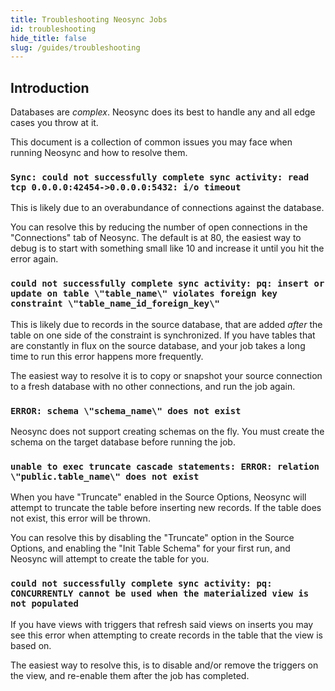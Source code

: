 ```yaml
---
title: Troubleshooting Neosync Jobs
id: troubleshooting
hide_title: false
slug: /guides/troubleshooting
---
```


## Introduction

Databases are _complex_. Neosync does its best to handle any and all edge cases you throw at it.

This document is a collection of common issues you may face when running Neosync and how to resolve them.

### `Sync: could not successfully complete sync activity: read tcp 0.0.0.0:42454->0.0.0.0:5432: i/o timeout`

This is likely due to an overabundance of connections against the database.

You can resolve this by reducing the number of open connections in the "Connections" tab of Neosync. The default is at 80, the easiest way to debug is to start with something small like 10 and increase it until you hit the error again.

### `could not successfully complete sync activity: pq: insert or update on table \"table_name\" violates foreign key constraint \"table_name_id_foreign_key\"`

This is likely due to records in the source database, that are added _after_ the table on one side of the constraint is synchronized. If you have tables that are constantly in flux on the source database, and your job takes a long time to run this error happens more frequently.

The easiest way to resolve it is to copy or snapshot your source connection to a fresh database with no other connections, and run the job again.

### `ERROR: schema \"schema_name\" does not exist`

Neosync does not support creating schemas on the fly. You must create the schema on the target database before running the job.

### `unable to exec truncate cascade statements: ERROR: relation \"public.table_name\" does not exist`

When you have "Truncate" enabled in the Source Options, Neosync will attempt to truncate the table before inserting new records. If the table does not exist, this error will be thrown.

You can resolve this by disabling the "Truncate" option in the Source Options, and enabling the "Init Table Schema" for your first run, and Neosync will attempt to create the table for you.

### `could not successfully complete sync activity: pq: CONCURRENTLY cannot be used when the materialized view is not populated`

If you have views with triggers that refresh said views on inserts you may see this error when attempting to create records in the table that the view is based on.

The easiest way to resolve this, is to disable and/or remove the triggers on the view, and re-enable them after the job has completed.
